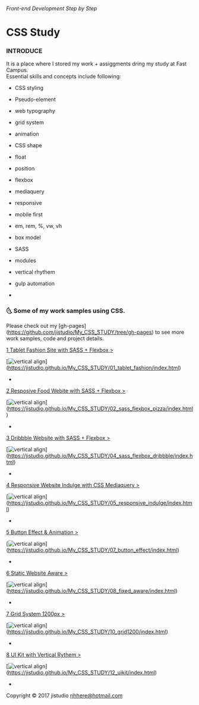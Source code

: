 ###### Front-end Development Step by Step
# CSS Study

### INTRODUCE

It is a place where I stored my work + assiggments dring my study at Fast Campus.<br>
Essential skills and concepts include following:

- CSS styling
- Pseudo-element
- web typography
- grid system
- animation
- CSS shape
- float
- position
- flexbox
- mediaquery
- responsive
- mobile first
- em, rem, %, vw, vh
- box model
- SASS
- modules
- vertical rhythem
- gulp automation


-

### :last_quarter_moon_with_face: Some of my work samples using CSS.
Please check out my [gh-pages] (https://github.com/jistudio/My_CSS_STUDY/tree/gh-pages) to see more work samples, code and project details.

[1 Tablet Fashion Site with SASS + Flexbox >](https://jistudio.github.io/My_CSS_STUDY/01_tablet_fashion/index.html)

[<img src="/ASSETS/fashion_sm.jpg" alt="vertical align">]
(https://jistudio.github.io/My_CSS_STUDY/01_tablet_fashion/index.html)

-


[2 Resposive Food Webite with SASS + Flexbox >](https://jistudio.github.io/My_CSS_STUDY/02_sass_flexbox_pizza/index.html)

[<img src="/ASSETS/pizza_sm.jpg" alt="vertical align">]
(https://jistudio.github.io/My_CSS_STUDY/02_sass_flexbox_pizza/index.html)


-

[3 Dribbble Website with SASS + Flexbox >](https://jistudio.github.io/My_CSS_STUDY/04_sass_flexbox_dribbble/index.html)

[<img src="/ASSETS/dribble_sm.jpg" alt="vertical align">]
(https://jistudio.github.io/My_CSS_STUDY/04_sass_flexbox_dribbble/index.html)

-


[4 Responsive Website Indulge with CSS Mediaquery >](https://jistudio.github.io/My_CSS_STUDY/05_responsive_indulge/index.html)

[<img src="/ASSETS/indulge_sm.jpg" alt="vertical align">]
(https://jistudio.github.io/My_CSS_STUDY/05_responsive_indulge/index.html)

-


[5 Button Effect & Animation >](https://jistudio.github.io/My_CSS_STUDY/07_button_effect/index.html)

[<img src="/ASSETS/button_sm.jpg" alt="vertical align">]
(https://jistudio.github.io/My_CSS_STUDY/07_button_effect/index.html)

-


[6 Static Website Aware >](https://jistudio.github.io/My_CSS_STUDY/08_fixed_aware/index.html)

[<img src="/ASSETS/aware_sm.jpg" alt="vertical align">]
(https://jistudio.github.io/My_CSS_STUDY/08_fixed_aware/index.html)

-



[7 Grid System 1200px >](https://jistudio.github.io/My_CSS_STUDY/10_grid1200/index.html)

[<img src="/ASSETS/grid_sm.jpg" alt="vertical align">]
(https://jistudio.github.io/My_CSS_STUDY/10_grid1200/index.html)

-


[8 UI Kit with Vertical Rythem >](https://jistudio.github.io/My_CSS_STUDY/12_uikit/index.html)

[<img src="/ASSETS/ui_sm.jpg" alt="vertical align">]
(https://jistudio.github.io/My_CSS_STUDY/12_uikit/index.html)

-





Copyright © 2017 jistudio <rjhhere@hotmail.com> 


